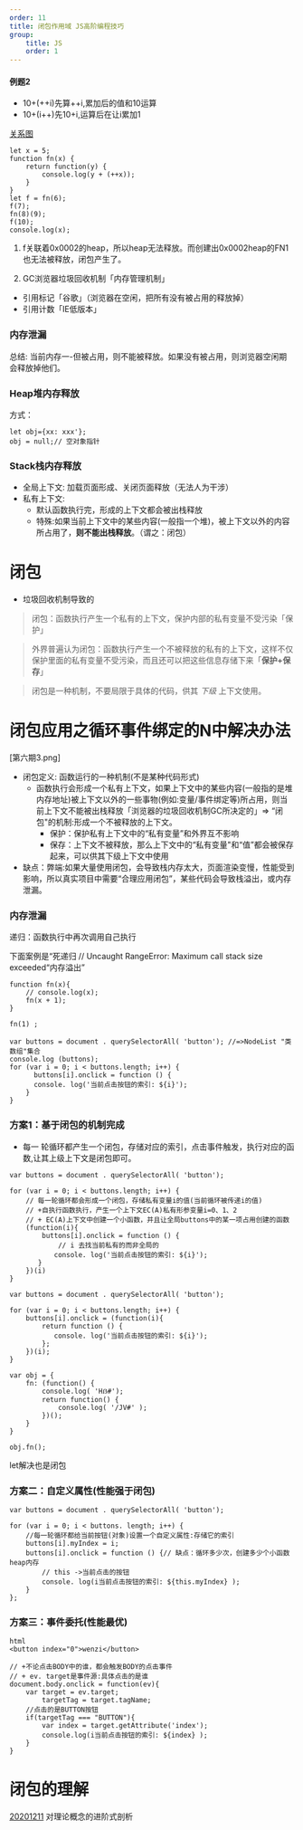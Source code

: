 ```yaml
---
order: 11
title: 闭包作用域 JS高阶编程技巧
group:
    title: JS
    order: 1
---
```


#### 例题2
* 10+(++i)先算++i,累加后的值和10运算
* 10+(i++)先10+i,运算后在让i累加1

[关系图](20201206/3.png)   

```
let x = 5;
function fn(x) {
    return function(y) {
        console.log(y + (++x));
    }
}
let f = fn(6);
f(7);
fn(8)(9);
f(10);
console.log(x);
```

1. f关联着0x0002的heap，所以heap无法释放。而创建出0x0002heap的FN1也无法被释放，闭包产生了。

1. GC浏览器垃圾回收机制「内存管理机制」
+ 引用标记「谷歌」（浏览器在空闲，把所有没有被占用的释放掉）
+ 引用计数「IE低版本」

### 内存泄漏
总结: 当前内存一-但被占用，则不能被释放。如果没有被占用，则浏览器空闲期会释放掉他们。

### Heap堆内存释放
方式：
```
let obj={xx: xxx'};
obj = null;// 空对象指针
```

### Stack栈内存释放
+ 全局上下文: 加载页面形成、关闭页面释放（无法人为干涉）
+ 私有上下文:
  + 默认函数执行完，形成的上下文都会被出栈释放
  + 特殊:如果当前上下文中的某些内容(一般指一个堆)，被上下文以外的内容所占用了，**则不能出栈释放**。（谓之：闭包）

# 闭包

* 垃圾回收机制导致的

>闭包：函数执行产生一个私有的上下文，保护内部的私有变量不受污染「保护」  

>外界普遍认为闭包：函数执行产生一个不被释放的私有的上下文，这样不仅保护里面的私有变量不受污染，而且还可以把这些信息存储下来「**保护+保存**」

>闭包是一种机制，不要局限于具体的代码，供其 _下级_ 上下文使用。

# 闭包应用之循环事件绑定的N中解决办法

[第六期3.png]

* 闭包定义: 函数运行的一种机制(不是某种代码形式)
  + 函数执行会形成一个私有上下文，如果上下文中的某些内容(一般指的是堆内存地址)被上下文以外的一些事物(例如:变量/事件绑定等)所占用，则当前上下文不能被出栈释放「浏览器的垃圾回收机制GC所决定的」=> “闭包"的机制:形成一个不被释放的上下文。
    + 保护：保护私有上下文中的“私有变量”和外界互不影响
    + 保存：上下文不被释放，那么上下文中的“私有变量"和“值”都会被保存起来，可以供其下级上下文中使用
* 缺点：弊端:如果大量使用闭包，会导致栈内存太大，页面渲染变慢，性能受到影响，所以真实项目中需要“合理应用闭包”，某些代码会导致栈溢出，或内存泄漏。

### 内存泄漏
递归：函数执行中再次调用自己执行

下面案例是“死递归 // Uncaught RangeError: Maximum call stack size exceeded“内存溢出”
```
function fn(x){
    // console.log(x);
    fn(x + 1);
}

fn(1) ;
```

```
var buttons = document . querySelectorAll( 'button'); //=>NodeList "类数组"集合
console.log (buttons);
for (var i = 0; i < buttons.length; i++) {
      buttons[i].onclick = function () {
      console. log('当前点击按钮的索引: ${i}');
    }
}

```

### 方案1：基于闭包的机制完成

* 每一 轮循环都产生一个闭包，存储对应的索引，点击事件触发，执行对应的函数,让其上级上下文是闭包即可。

```
var buttons = document . querySelectorAll( 'button');

for (var i = 0; i < buttons.length; i++) {
    // 每一轮循环都会形成一个闭包，存储私有变量i的值(当前循环被传递i的值)
    // +自执行函数执行，产生一个上下文EC(A)私有形参变量i=0、1、2
    // + EC(A)上下文中创建一个小函数，并且让全局buttons中的某一项占用创建的函数
    (function(i){
        buttons[i].onclick = function () {
            // i 去找当前私有的而非全局的
           console. log('当前点击按钮的索引: ${i}');
       }
    })(i)
}
```

```
var buttons = document . querySelectorAll( 'button');

for (var i = 0; i < buttons.length; i++) {
    buttons[i].onclick = (function(i){
        return function () {
           console. log('当前点击按钮的索引: ${i}');
        };
    })(i);
}
```
```
var obj = {
    fn: (function() {
        console.log( 'Hẞ#');
        return function() {
            console.log( '/JV#' );
        })();
    }
}

obj.fn();
```

let解决也是闭包

### 方案二：自定义属性(性能强于闭包)

```
var buttons = document . querySelectorAll( 'button');

for (var i = 0; i < buttons. length; i++) {
    //每一轮循环都给当前按钮(对象)设置一个自定义属性:存储它的索引
    buttons[i].myIndex = i;
    buttons[i].onclick = function () {// 缺点：循环多少次，创建多少个小函数heap内存
        // this ->当前点击的按钮
        console. log(i当前点击按钮的索引: ${this.myIndex} );
    }
};
```

### 方案三：事件委托(性能最优)
```
html
<button index="0">wenzi</button>
```

```
// +不论点击BODY中的谁，都会触发BODY的点击事件
// + ev. target是事件源:具体点击的是谁
document.body.onclick = function(ev){
    var target = ev.target;
        targetTag = target.tagName;
    //点击的是BUTTON按钮 
    if(targetTag === "BUTTON"){
        var index = target.getAttribute('index');
        console.log(i当前点击按钮的索引: ${index} );
    }
}
```


# 闭包的理解

[20201211](1.js)  对理论概念的进阶式剖析




